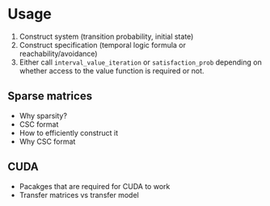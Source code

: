 # Usage

1. Construct system (transition probability, initial state)
2. Construct specification (temporal logic formula or reachability/avoidance)
3. Either call `interval_value_iteration` or `satisfaction_prob` depending on whether access to the value function is required or not.


## Sparse matrices
- Why sparsity?
- CSC format
- How to efficiently construct it
- Why CSC format

## CUDA
- Pacakges that are required for CUDA to work
- Transfer matrices vs transfer model